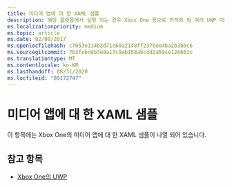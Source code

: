 ```yaml
---
title: 미디어 앱에 대 한 XAML 샘플
description: 해당 플랫폼에서 실행 되는 경우 Xbox One 용으로 최적화 된 여러 UWP 미디어 코드 샘플로 이어지는 링크를 찾습니다.
ms.localizationpriority: medium
ms.topic: article
ms.date: 02/08/2017
ms.openlocfilehash: c7053e114b3d71c60a2148ff237bee4ba2b3b0c6
ms.sourcegitcommit: 7b2febddb3e8a17c9ab158abcdd2a59ce126661c
ms.translationtype: MT
ms.contentlocale: ko-KR
ms.lasthandoff: 08/31/2020
ms.locfileid: "89172747"
---
```

# <a name="xaml-samples-for-media-apps"></a>미디어 앱에 대 한 XAML 샘플

이 항목에는 Xbox One의 미디어 앱에 대 한 XAML 샘플이 나열 되어 있습니다.

## <a name="see-also"></a>참고 항목
- [Xbox One의 UWP](index.md)
